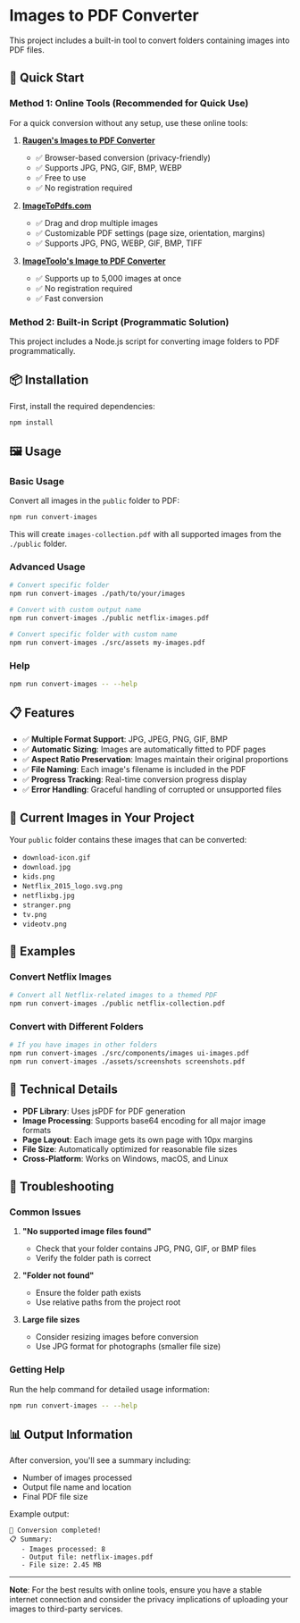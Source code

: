 # Images to PDF Converter

This project includes a built-in tool to convert folders containing images into PDF files.

## 🚀 Quick Start

### Method 1: Online Tools (Recommended for Quick Use)

For a quick conversion without any setup, use these online tools:

1. **[Raugen's Images to PDF Converter](https://raugen.com/toolbox/images-to-pdf)**
   - ✅ Browser-based conversion (privacy-friendly)
   - ✅ Supports JPG, PNG, GIF, BMP, WEBP
   - ✅ Free to use
   - ✅ No registration required

2. **[ImageToPdfs.com](https://imagetopdfs.com/)**
   - ✅ Drag and drop multiple images
   - ✅ Customizable PDF settings (page size, orientation, margins)
   - ✅ Supports JPG, PNG, WEBP, GIF, BMP, TIFF

3. **[ImageToolo's Image to PDF Converter](https://www.imagetoolo.com/tools/pdf)**
   - ✅ Supports up to 5,000 images at once
   - ✅ No registration required
   - ✅ Fast conversion

### Method 2: Built-in Script (Programmatic Solution)

This project includes a Node.js script for converting image folders to PDF programmatically.

## 📦 Installation

First, install the required dependencies:

```bash
npm install
```

## 🖼️ Usage

### Basic Usage

Convert all images in the `public` folder to PDF:

```bash
npm run convert-images
```

This will create `images-collection.pdf` with all supported images from the `./public` folder.

### Advanced Usage

```bash
# Convert specific folder
npm run convert-images ./path/to/your/images

# Convert with custom output name
npm run convert-images ./public netflix-images.pdf

# Convert specific folder with custom name
npm run convert-images ./src/assets my-images.pdf
```

### Help

```bash
npm run convert-images -- --help
```

## 📋 Features

- ✅ **Multiple Format Support**: JPG, JPEG, PNG, GIF, BMP
- ✅ **Automatic Sizing**: Images are automatically fitted to PDF pages
- ✅ **Aspect Ratio Preservation**: Images maintain their original proportions
- ✅ **File Naming**: Each image's filename is included in the PDF
- ✅ **Progress Tracking**: Real-time conversion progress display
- ✅ **Error Handling**: Graceful handling of corrupted or unsupported files

## 📁 Current Images in Your Project

Your `public` folder contains these images that can be converted:

- `download-icon.gif`
- `download.jpg`
- `kids.png`
- `Netflix_2015_logo.svg.png`
- `netflixbg.jpg`
- `stranger.png`
- `tv.png`
- `videotv.png`

## 🎯 Examples

### Convert Netflix Images

```bash
# Convert all Netflix-related images to a themed PDF
npm run convert-images ./public netflix-collection.pdf
```

### Convert with Different Folders

```bash
# If you have images in other folders
npm run convert-images ./src/components/images ui-images.pdf
npm run convert-images ./assets/screenshots screenshots.pdf
```

## 🔧 Technical Details

- **PDF Library**: Uses jsPDF for PDF generation
- **Image Processing**: Supports base64 encoding for all major image formats
- **Page Layout**: Each image gets its own page with 10px margins
- **File Size**: Automatically optimized for reasonable file sizes
- **Cross-Platform**: Works on Windows, macOS, and Linux

## 🚨 Troubleshooting

### Common Issues

1. **"No supported image files found"**
   - Check that your folder contains JPG, PNG, GIF, or BMP files
   - Verify the folder path is correct

2. **"Folder not found"**
   - Ensure the folder path exists
   - Use relative paths from the project root

3. **Large file sizes**
   - Consider resizing images before conversion
   - Use JPG format for photographs (smaller file size)

### Getting Help

Run the help command for detailed usage information:

```bash
npm run convert-images -- --help
```

## 📊 Output Information

After conversion, you'll see a summary including:
- Number of images processed
- Output file name and location
- Final PDF file size

Example output:
```
🎉 Conversion completed!
📋 Summary:
   - Images processed: 8
   - Output file: netflix-images.pdf
   - File size: 2.45 MB
```

---

**Note**: For the best results with online tools, ensure you have a stable internet connection and consider the privacy implications of uploading your images to third-party services.
